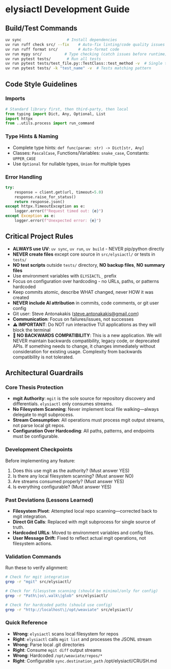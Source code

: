 # elysiactl Development Guide

## Build/Test Commands
```bash
uv sync                    # Install dependencies
uv run ruff check src/ --fix    # Auto-fix linting/code quality issues
uv run ruff format src/         # Auto-format code
uv run mypy src/          # Type checking (catch issues before runtime)
uv run pytest tests/       # Run all tests
uv run pytest tests/test_file.py::TestClass::test_method -v  # Single test
uv run pytest tests/ -k "test_name" -v  # Tests matching pattern
```

## Code Style Guidelines

### Imports
```python
# Standard library first, then third-party, then local
from typing import Dict, Any, Optional, List
import httpx
from ..utils.process import run_command
```

### Type Hints & Naming
- Complete type hints: `def func(param: str) -> Dict[str, Any]`
- Classes: `PascalCase`, Functions/Variables: `snake_case`, Constants: `UPPER_CASE`
- Use `Optional` for nullable types, `Union` for multiple types

### Error Handling
```python
try:
    response = client.get(url, timeout=5.0)
    response.raise_for_status()
    return response.json()
except httpx.TimeoutException as e:
    logger.error(f"Request timed out: {e}")
except Exception as e:
    logger.error(f"Unexpected error: {e}")
```

## Critical Project Rules
- **ALWAYS use UV**: `uv sync`, `uv run`, `uv build` - NEVER pip/python directly
- **NEVER create files** except core source in `src/elysiactl/` or tests in `tests/`
- **NO test scripts** outside `tests/` directory, **NO backup files**, **NO summary files**
- Use environment variables with `ELYSIACTL_` prefix
- Focus on configuration over hardcoding - no URLs, paths, or patterns hardcoded
- Keep commits atomic, describe WHAT changed, never HOW it was created
- **NEVER include AI attribution** in commits, code comments, or git user config
- Git user: Steve Antonakakis (steve.antonakakis@gmail.com)
- **Communication**: Focus on failures/issues, not successes
- **⚠️ IMPORTANT**: Do NOT run interactive TUI applications as they will block the terminal
- **🚫 NO BACKWARDS COMPATIBILITY**: This is a new application. We will NEVER maintain backwards compatibility, legacy code, or deprecated APIs. If something needs to change, it changes immediately without consideration for existing usage. Complexity from backwards compatibility is not tolerated.

## Architectural Guardrails

### Core Thesis Protection
- **mgit Authority**: `mgit` is the sole source for repository discovery and differentials. `elysiactl` only consumes streams.
- **No Filesystem Scanning**: Never implement local file walking—always delegate to mgit subprocess.
- **Stream Consumption**: All operations must process mgit output streams, not parse local git repos.
- **Configuration Over Hardcoding**: All paths, patterns, and endpoints must be configurable.

### Development Checkpoints
Before implementing any feature:
1. Does this use mgit as the authority? (Must answer YES)
2. Is there any local filesystem scanning? (Must answer NO)
3. Are streams consumed properly? (Must answer YES)
4. Is everything configurable? (Must answer YES)

### Past Deviations (Lessons Learned)
- **Filesystem Pivot**: Attempted local repo scanning—corrected back to mgit integration.
- **Direct Git Calls**: Replaced with mgit subprocess for single source of truth.
- **Hardcoded URLs**: Moved to environment variables and config files.
- **User Message Drift**: Fixed to reflect actual mgit operations, not filesystem actions.

### Validation Commands
Run these to verify alignment:
```bash
# Check for mgit integration
grep -r "mgit" src/elysiactl/

# Check for filesystem scanning (should be minimal/only for config)
grep -r "Path\|os\.walk\|glob" src/elysiactl/

# Check for hardcoded paths (should use config)
grep -r "http://localhost\|/opt/weaviate" src/elysiactl/
```

### Quick Reference
- **Wrong**: `elysiactl` scans local filesystem for repos
- **Right**: `elysiactl` calls `mgit list` and processes the JSONL stream
- **Wrong**: Parse local .git directories
- **Right**: Consume `mgit diff` output streams
- **Wrong**: Hardcoded `/opt/weaviate/repos/*`
- **Right**: Configurable `sync.destination_path`</content>
<parameter name="file_path">/opt/elysiactl/CRUSH.md